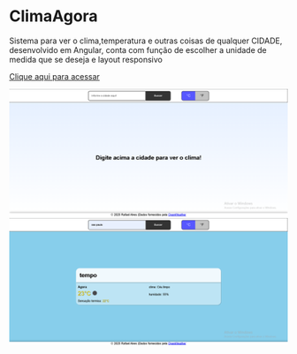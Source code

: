 # ClimaAgora

<p>Sistema para ver o clima,temperatura e outras coisas de qualquer CIDADE, desenvolvido em Angular, conta com função de escolher a unidade de medida que se deseja e layout responsivo</p>

<a href="https://clima-agora-0.web.app/">Clique aqui para acessar</a>

<img src="public/homePage.png">
<img src="public/cityInfo.png">